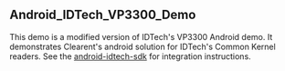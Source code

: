 ## Android_IDTech_VP3300_Demo

This demo is a modified version of IDTech's VP3300 Android demo. It demonstrates Clearent's android solution for IDTech's Common Kernel readers. See the <a href="https://github.com/clearent/android-idtech-sdk" target="_blank">android-idtech-sdk</a> for integration instructions.
